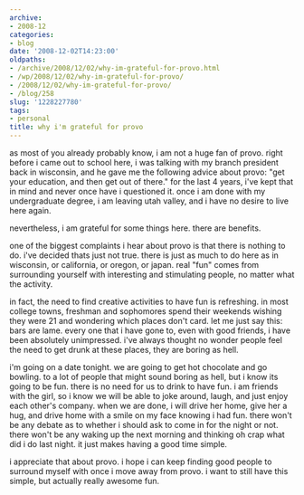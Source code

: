 ```yaml
---
archive:
- 2008-12
categories:
- blog
date: '2008-12-02T14:23:00'
oldpaths:
- /archive/2008/12/02/why-im-grateful-for-provo.html
- /wp/2008/12/02/why-im-grateful-for-provo/
- /2008/12/02/why-im-grateful-for-provo/
- /blog/258
slug: '1228227780'
tags:
- personal
title: why i'm grateful for provo
---
```


as most of you already probably know, i am not a huge fan of provo. right
before i came out to school here, i was talking with my branch president
back in wisconsin, and he gave me the following advice about provo: "get
your education, and then get out of there." for the last 4 years, i've
kept that in mind and never once have i questioned it. once i am done with
my undergraduate degree, i am leaving utah valley, and i have no desire to
live here again.

nevertheless, i am grateful for some things here. there are benefits.

one of the biggest complaints i hear about provo is that there is nothing
to do. i've decided thats just not true. there is just as much to do here
as in wisconsin, or california, or oregon, or japan. real "fun" comes from
surrounding yourself with interesting and stimulating people, no matter
what the activity.

in fact, the need to find creative activities to have fun is refreshing.
in most college towns, freshman and sophomores spend their weekends
wishing they were 21 and wondering which places don't card. let me just
say this: bars are lame. every one that i have gone to, even with good
friends, i have been absolutely unimpressed. i've always thought no wonder
people feel the need to get drunk at these places, they are boring as
hell.

i'm going on a date tonight. we are going to get hot chocolate and go
bowling. to a lot of people that might sound boring as hell, but i know
its going to be fun. there is no need for us to drink to have fun. i am
friends with the girl, so i know we will be able to joke around, laugh,
and just enjoy each other's company. when we are done, i will drive her
home, give her a hug, and drive home with a smile on my face knowing i had
fun. there won't be any debate as to whether i should ask to come in for
the night or not. there won't be any waking up the next morning and
thinking oh crap what did i do last night. it just makes having a good
time simple.

i appreciate that about provo. i hope i can keep finding good people to
surround myself with once i move away from provo. i want to still have
this simple, but actually really awesome fun.

